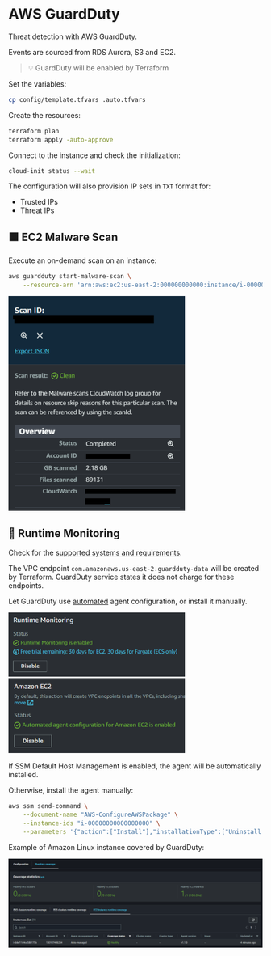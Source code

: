 # AWS GuardDuty

Threat detection with AWS GuardDuty.

Events are sourced from RDS Aurora, S3 and EC2.

> 💡 GuardDuty will be enabled by Terraform

Set the variables:

```sh
cp config/template.tfvars .auto.tfvars
```

Create the resources:

```sh
terraform plan
terraform apply -auto-approve
```

Connect to the instance and check the initialization:

```sh
cloud-init status --wait
```

The configuration will also provision IP sets in `TXT` format for:

- Trusted IPs
- Threat IPs

## 🟧 EC2 Malware Scan

Execute an on-demand scan on an instance:

```sh
aws guardduty start-malware-scan \
    --resource-arn 'arn:aws:ec2:us-east-2:000000000000:instance/i-00000000000000000'
```

<img src=".assets/scan.png" width=350/>


## 🚨 Runtime Monitoring

Check for the [supported systems and requirements][5].

The VPC endpoint `com.amazonaws.us-east-2.guardduty-data` will be created by Terraform. GuardDuty service states it does not charge for these endpoints.

Let GuardDuty use [automated][3] agent configuration, or install it manually.

<img src=".assets/guardduty-runtimemonitoring-enabled.png" width=350/>

<img src=".assets/guardduty-ec2-enabled.png" width=350/>

If SSM Default Host Management is enabled, the agent will be automatically installed.

Otherwise, install the agent manually:

```sh
aws ssm send-command \
    --document-name "AWS-ConfigureAWSPackage" \
    --instance-ids "i-00000000000000000" \
    --parameters '{"action":["Install"],"installationType":["Uninstall and reinstall"],"name":["AmazonGuardDuty-RuntimeMonitoringSsmPlugin"]}'
```

Example of Amazon Linux instance covered by GuardDuty:

<img src=".assets/guardduty-coverage.png" />


[1]: https://aws.amazon.com/guardduty/faqs/
[2]: https://docs.aws.amazon.com/guardduty/latest/ug/malware-protection.html
[3]: https://docs.aws.amazon.com/guardduty/latest/ug/how-runtime-monitoring-works-ec2.html#use-automated-agent-config-ec2
[4]: https://docs.aws.amazon.com/guardduty/latest/ug/prereq-runtime-monitoring-ec2-support.html#validating-architecture-req-ec2
[5]: https://docs.aws.amazon.com/guardduty/latest/ug/prereq-runtime-monitoring-ec2-support.html
